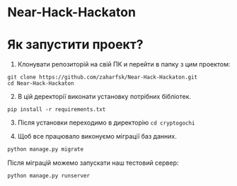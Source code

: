 # Near-Hack-Hackaton

# Як запустити проект?

1. Клонувати репозиторій на свій ПК и перейти в папку з цим проектом:
```
git clone https://github.com/zaharfsk/Near-Hack-Hackaton.git
cd Near-Hack-Hackaton
```

2. В цій деректорії виконати установку потрібних бібліотек.
```
pip install -r requirements.txt
```

3. Після установки переходимо в директорію `cd cryptogochi`

4. Щоб все працювало виконуємо міграції баз данних.
```python
python manage.py migrate
```
Після міграцій можемо запускати наш тестовий сервер:
```
python manage.py runserver
```

